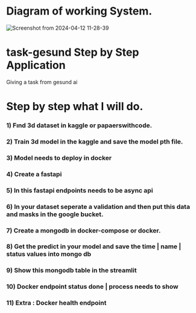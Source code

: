 # Diagram of working System.

![Screenshot from 2024-04-12 11-28-39](https://github.com/ozkanuysal/task-gesund/assets/61411331/d0280716-bca5-489e-93ba-f8cde3ee9a94)




# task-gesund Step by Step Application
Giving a task from gesund ai 

# Step by step what I will do.

### 1) Fınd 3d dataset in kaggle or papaerswithcode.

### 2) Train 3d model in the kaggle and save the model pth file.

### 3) Model needs to deploy in docker

### 4) Create a fastapi 

### 5) In this fastapi endpoints needs to be async api 

### 6) In your dataset seperate a validation and then put this data and masks in the google bucket.

### 7) Create a mongodb in docker-compose or docker.

### 8) Get the predict in your model and save the time | name | status values into mongo db

### 9) Show this mongodb table in the streamlit

### 10) Docker endpoint status done | process needs to show

### 11) Extra : Docker health endpoint 


